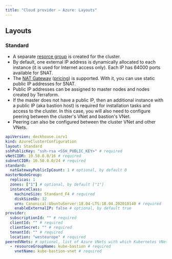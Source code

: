 ```yaml
---
title: "Cloud provider — Azure: Layouts"
---
```


## Layouts
### Standard
* A separate [resorce group](https://docs.microsoft.com/en-us/azure/azure-resource-manager/management/manage-resource-groups-portal) is created for the cluster.
* By default, one external IP address is dynamically allocated to each instance (it is used for Internet access only). Each IP has 64000 ports available for SNAT.
* The [NAT Gateway](https://docs.microsoft.com/en-us/azure/virtual-network/nat-overview) ([pricing](https://azure.microsoft.com/en-us/pricing/details/virtual-network/)) is supported. With it, you can use static public IP addresses for SNAT.
* Public IP addresses can be assigned to master nodes and nodes created by Terraform.
* If the master does not have a public IP, then an additional instance with a public IP (aka bastion host) is required for installation tasks and access to the cluster. In this case, you will also need to configure peering between the cluster's VNet and bastion's VNet.
* Peering can also be configured between the cluster VNet and other VNets.

```yaml
apiVersion: deckhouse.io/v1
kind: AzureClusterConfiguration
layout: Standard
sshPublicKey: "ssh-rsa <SSH_PUBLIC_KEY>" # required
vNetCIDR: 10.50.0.0/16 # required
subnetCIDR: 10.50.0.0/24 # required
standard:
  natGatewayPublicIpCount: 1 # optional, by default 0
masterNodeGroup:
  replicas: 1
  zones: ["1"] # optional, by default ["1"]
  instanceClass:
    machineSize: Standard_F4 # required
    diskSizeGb: 32
    urn: Canonical:UbuntuServer:18.04-LTS:18.04.202010140 # required
    enableExternalIP: false # optional, by default true
provider:
  subscriptionId: "" # required
  clientId: "" # required
  clientSecret: "" # required
  tenantId: "" # required
  location: "westeurope" # required
peeredVNets: # optional, list of Azure VNets with which Kubernetes VNet will be peered
  - resourceGroupName: kube-bastion # required
    vnetName: kube-bastion-vnet # required
```
